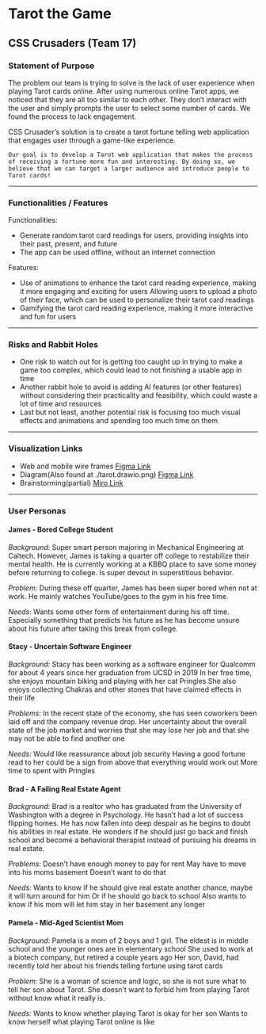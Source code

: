 # Tarot the Game
## CSS Crusaders (Team 17)

### **Statement of Purpose**
The problem our team is trying to solve is the lack of user experience when playing Tarot cards online.
After using numerous online Tarot apps, we noticed that they are all too similar to each other. They don’t interact with the user and simply prompts the user to select some number of cards. We found the process to lack engagement.

CSS Crusader’s solution is to create a tarot fortune telling web application that engages user through a game-like experience.

	Our goal is to develop a Tarot web application that makes the process of receiving a fortune more fun and interesting. By doing so, we believe that we can target a larger audience and introduce people to Tarot cards!

---

### **Functionalities / Features**
Functionalities:
- Generate random tarot card readings for users, providing insights into their past, present, and future
- The app can be used offline, without an internet connection

Features:
- Use of animations to enhance the tarot card reading experience, making it more engaging and exciting for users
Allowing users to upload a photo of their face, which can be used to personalize their tarot card readings
- Gamifying the tarot card reading experience, making it more interactive and fun for users

---

### **Risks and Rabbit Holes**
- One risk to watch out for is getting too caught up in trying to make a game too complex, which could lead to not finishing a usable app in time
- Another rabbit hole to avoid is adding AI features (or other features) without considering their practicality and feasibility, which could waste a lot of time and resources
- Last but not least, another potential risk is focusing too much visual effects and animations and spending too much time on them

---

### **Visualization Links**
- Web and mobile wire frames [Figma Link](https://www.figma.com/file/8BkmKSpFt7THYtXniMDgxq/Untitled?type=design&t=pFrA0UwQlCTZHGMC-1)
- Diagram(Also found at ./tarot.drawio.png) [Figma Link](https://www.figma.com/file/R9LvN0QLSp0DQR7Wt9zqtP/Tarot-Diagram?type=design&t=CmgaCYVV8GWqeiXc-1)
- Brainstorming(partial) [Miro Link](https://miro.com/app/board/uXjVMLJ59WI=/?share_link_id=391296579600)
---

### **User Personas**
#### **James - Bored College Student**
*Background:*
Super smart person majoring in Mechanical Engineering at Caltech.
However, James is taking a quarter off college to restabilize their mental health.
He is currently working at a KBBQ place to save some money before returning to college.
Is super devout in superstitious behavior.

*Problem:*
During these off quarter, James has been super bored when not at work.
He mainly watches YouTube/goes to the gym in his free time.

*Needs:*
Wants some other form of entertainment during his off time.
Especially something that predicts his future as he has become unsure about his future after taking this break from college.

#### **Stacy - Uncertain Software Engineer**
*Background:*
Stacy has been working as a software engineer for Qualcomm for
about 4 years since her graduation from UCSD in 2019
In her free time, she enjoys mountain biking and playing with her
cat Pringles
She also enjoys collecting Chakras and other stones that have
claimed effects in their life

*Problems:*
In the recent state of the economy, she has seen coworkers been
laid off and the company revenue drop. Her uncertainty about the
overall state of the job market and worries that she may lose her
job and that she may not be able to find another one

*Needs:*
Would like reassurance about job security
Having a good fortune read to her could be a sign from above that everything would work out
More time to spent with Pringles

#### **Brad - A Failing Real Estate Agent**
*Background:*
Brad is a realtor who has graduated from the University of Washington with a degree in Psychology. He hasn’t had a lot of success flipping homes. He has now fallen into deep despair as he begins to doubt his abilities in real estate. He wonders if he should just go back and finish school and become a behavioral therapist instead of pursuing his dreams in real estate. 

*Problems:*
Doesn’t have enough money to pay for rent 
May have to move into his moms basement 
Doesn’t want to do that

*Needs:*
Wants to know if he should give real estate another chance, maybe it will turn around for him 
Or if he should go back to school 
Also wants to know if his mom will let him stay in her basement any longer

#### **Pamela - Mid-Aged Scientist Mom**
*Background:*
Pamela is a mom of 2 boys and 1 girl. The eldest is in middle school and the younger ones are in elementary school
She used to work at a biotech company, but retired a couple years ago
Her son, David, had recently told her about his friends telling fortune using tarot cards

*Problem:*
She is a woman of science and logic, so she is not sure what to tell her son about Tarot. She doesn’t want to forbid him from playing Tarot without know what it really is.

*Needs:*
Wants to know whether playing Tarot is okay for her son
Wants to know herself what playing Tarot online is like




